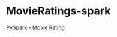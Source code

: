 # MovieRatings-spark

[PySpark - Movie Rating](https://common-fang-be4.notion.site/PySpark-Movie-Rating-bfa14ad53aa04534920b0591bce4043e?pvs=4)

